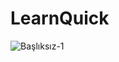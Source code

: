 # LearnQuick

  
   ![Başlıksız-1](https://user-images.githubusercontent.com/85064536/131548922-bd45b7dd-7e3d-44ba-98db-4fe85a0ef307.jpg)
